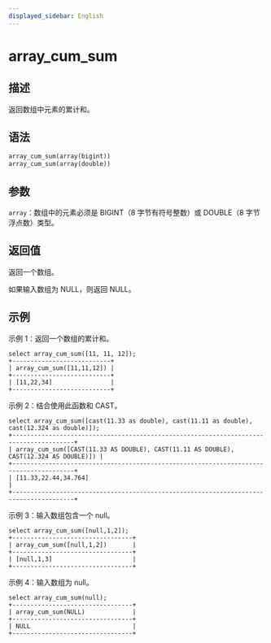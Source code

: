 ```yaml
---
displayed_sidebar: English
---
```


# array_cum_sum

## 描述

返回数组中元素的累计和。

## 语法

```Haskell
array_cum_sum(array(bigint))
array_cum_sum(array(double))
```

## 参数

`array`：数组中的元素必须是 BIGINT（8 字节有符号整数）或 DOUBLE（8 字节浮点数）类型。

## 返回值

返回一个数组。

如果输入数组为 NULL，则返回 NULL。

## 示例

示例 1：返回一个数组的累计和。

```Plain
select array_cum_sum([11, 11, 12]);
+---------------------------+
| array_cum_sum([11,11,12]) |
+---------------------------+
| [11,22,34]                |
+---------------------------+
```

示例 2：结合使用此函数和 CAST。

```Plain
select array_cum_sum([cast(11.33 as double), cast(11.11 as double), cast(12.324 as double)]);
+---------------------------------------------------------------------------------------+
| array_cum_sum([CAST(11.33 AS DOUBLE), CAST(11.11 AS DOUBLE), CAST(12.324 AS DOUBLE)]) |
+---------------------------------------------------------------------------------------+
| [11.33,22.44,34.764]                                                                  |
+---------------------------------------------------------------------------------------+
```

示例 3：输入数组包含一个 null。

```Plain
select array_cum_sum([null,1,2]);
+---------------------------------+
| array_cum_sum([null,1,2])       |
+---------------------------------+
| [null,1,3]                      |
+---------------------------------+
```

示例 4：输入数组为 null。

```Plain
select array_cum_sum(null);
+---------------------------------+
| array_cum_sum(NULL)             |
+---------------------------------+
| NULL                            |
+---------------------------------+
```